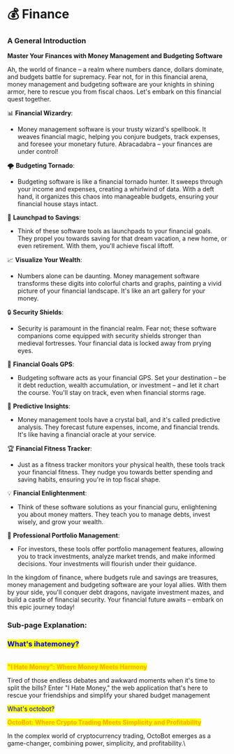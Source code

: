# 💰 Finance

### **A General Introduction**

**Master Your Finances with Money Management and Budgeting Software**

Ah, the world of finance – a realm where numbers dance, dollars dominate, and budgets battle for supremacy. Fear not, for in this financial arena, money management and budgeting software are your knights in shining armor, here to rescue you from fiscal chaos. Let's embark on this financial quest together.

📊 **Financial Wizardry**:

* Money management software is your trusty wizard's spellbook. It weaves financial magic, helping you conjure budgets, track expenses, and foresee your monetary future. Abracadabra – your finances are under control!

🌪️ **Budgeting Tornado**:

* Budgeting software is like a financial tornado hunter. It sweeps through your income and expenses, creating a whirlwind of data. With a deft hand, it organizes this chaos into manageable budgets, ensuring your financial house stays intact.

🚀 **Launchpad to Savings**:

* Think of these software tools as launchpads to your financial goals. They propel you towards saving for that dream vacation, a new home, or even retirement. With them, you'll achieve fiscal liftoff.

📈 **Visualize Your Wealth**:

* Numbers alone can be daunting. Money management software transforms these digits into colorful charts and graphs, painting a vivid picture of your financial landscape. It's like an art gallery for your money.

🔒 **Security Shields**:

* Security is paramount in the financial realm. Fear not; these software companions come equipped with security shields stronger than medieval fortresses. Your financial data is locked away from prying eyes.

🎯 **Financial Goals GPS**:

* Budgeting software acts as your financial GPS. Set your destination – be it debt reduction, wealth accumulation, or investment – and let it chart the course. You'll stay on track, even when financial storms rage.

🔮 **Predictive Insights**:

* Money management tools have a crystal ball, and it's called predictive analysis. They forecast future expenses, income, and financial trends. It's like having a financial oracle at your service.

🏆 **Financial Fitness Tracker**:

* Just as a fitness tracker monitors your physical health, these tools track your financial fitness. They nudge you towards better spending and saving habits, ensuring you're in top fiscal shape.

💡 **Financial Enlightenment**:

* Think of these software solutions as your financial guru, enlightening you about money matters. They teach you to manage debts, invest wisely, and grow your wealth.

💼 **Professional Portfolio Management**:

* For investors, these tools offer portfolio management features, allowing you to track investments, analyze market trends, and make informed decisions. Your investments will flourish under their guidance.

In the kingdom of finance, where budgets rule and savings are treasures, money management and budgeting software are your loyal allies. With them by your side, you'll conquer debt dragons, navigate investment mazes, and build a castle of financial security. Your financial future awaits – embark on this epic journey today!

### Sub-page Explanation:

### <mark style="color:blue;">What's  ihatemoney?</mark>

\
<mark style="color:orange;">**"I Hate Money": Where Money Meets Harmony**</mark>

Tired of those endless debates and awkward moments when it's time to split the bills? Enter "I Hate Money," the web application that's here to rescue your friendships and simplify your shared budget management

<mark style="color:blue;">What's  octobot?</mark>

<mark style="color:orange;">**OctoBot: Where Crypto Trading Meets Simplicity and Profitability**</mark>

In the complex world of cryptocurrency trading, OctoBot emerges as a game-changer, combining power, simplicity, and profitability.\
